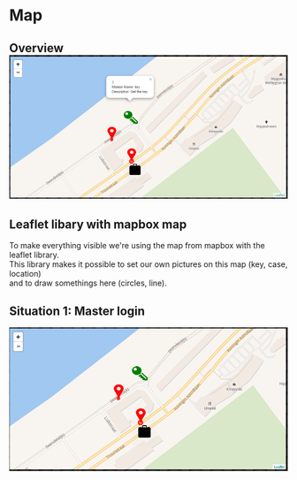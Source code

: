# Map

## Overview![](/assets/cp_map_overview.png)

## Leaflet libary with mapbox map

To make everything visible we're using the map from mapbox with the leaflet library.  
This library makes it possible to set our own pictures on this map \(key, case, location\)  
and to draw somethings here \(circles, line\).

## Situation 1: Master login

![](/assets/cp_map_sit1.png)

